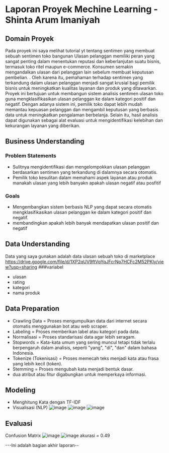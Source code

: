 # Laporan Proyek Mechine Learning - Shinta Arum Imaniyah

## Domain Proyek 

Pada proyek ini saya melihat tutorial yt tentang sentimen yang membuat sebuah sentimen toko bangunan
Ulasan pelanggan memiliki peran yang sangat penting dalam menentukan reputasi dan keberlanjutan suatu bisnis, termasuk toko ritel maupun e-commerce. Konsumen semakin mengandalkan ulasan dari pelanggan lain sebelum membuat keputusan pembelian. . Oleh karena itu, pemahaman terhadap sentimen yang terkandung dalam ulasan pelanggan menjadi sangat krusial bagi pemilik bisnis untuk meningkatkan kualitas layanan dan produk yang ditawarkan.
Proyek ini bertujuan untuk membangun sistem analisis sentimen ulasan toko guna mengklasifikasikan ulasan pelanggan ke dalam kategori positif dan negatif. Dengan adanya sistem ini, pemilik toko dapat lebih mudah memantau kepuasan pelanggan dan mengambil keputusan yang berbasis data untuk meningkatkan pengalaman berbelanja. Selain itu, hasil analisis dapat digunakan sebagai alat evaluasi untuk mengidentifikasi kelebihan dan kekurangan layanan yang diberikan.

## Business Understanding
 
### Problem Statements
 - Sulitnya mengidentifikasi dan mengelompokkan ulasan pelanggan berdasarkan sentimen yang terkandung di dalamnya secara otomatis.
 -  Pemilik toko kesulitan dalam memahami aspek layanan atau produk manakah ulasan yang lebih banyakn apakah ulasan negatif atau posfitif 

### Goals
 - Mengembangkan sistem berbasis NLP yang dapat secara otomatis mengklasifikasikan ulasan pelanggan ke dalam kategori positif dan negatif.
 - membandingkan apakah lebih banyak mendapatkan ulasan positif dan negatif

## Data Understanding
Data yang saya gunakan adalah data ulasan sebuah toko di marketplace
https://drive.google.com/file/d/1XP2qUV9ftVpYqJFcrNp7HCFc2M52PKly/view?usp=sharing
###variabel 
- ulasan
- rating
- kategori
- nama produk

## Data Preparation
- Crawling Data = Proses mengumpulkan data dari internet secara otomatis menggunakan bot atau web scraper.
- Labeling = Proses memberikan label atau kategori pada data.
- Normalisasi = Proses standarisasi data agar lebih seragam.
- Stopwords = Kata-kata umum yang sering muncul tetapi tidak terlalu berpengaruh dalam analisis, seperti "yang", "di", "dan" dalam bahasa Indonesia.
- Tokenize (Tokenisasi) = Proses memecah teks menjadi kata atau frasa yang lebih kecil (token).
- Stemming = Proses mengubah kata menjadi bentuk dasar.
- dua atribut atau fitur digabungkan untuk memperkaya informasi.

## Modeling
  - Menghitung Kata dengan TF-IDF
  - Visualisasi (NLP)
    ![image](https://github.com/user-attachments/assets/d7f4c4a6-f727-487e-a945-959fb72521eb)
    ![image](https://github.com/user-attachments/assets/68becb9b-7b9b-4a31-8d46-8890661281bc)
    ![image](https://github.com/user-attachments/assets/f929ea7d-1645-4331-abe2-a4fc17493532)

## Evaluasi 
Confusion Matrix
![image](https://github.com/user-attachments/assets/7c400c8b-beae-42af-9a8f-eaf1dc078982)
![image](https://github.com/user-attachments/assets/84056304-f5a5-456e-94c6-28df8f70c7d4)
akurasi = 0.49

---Ini adalah bagian akhir laporan--
